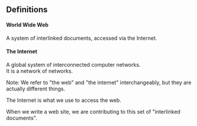 ## Definitions

#### **World Wide Web**

A system of interlinked documents, accessed via the Internet.

#### **The Internet**

A global system of interconnected computer networks. <br>
It is a network of networks.

Note:
We refer to "the web" and "the internet" interchangeably, but they are actually different things.

The Internet is what we use to access the web.

When we write a web site, we are contributing to this set of "interlinked documents".